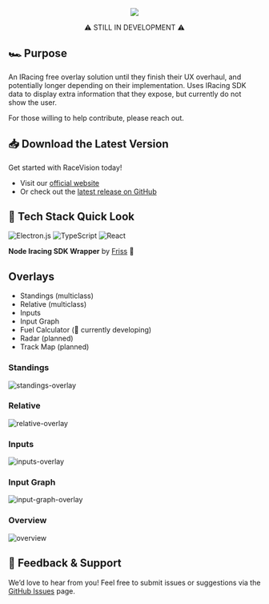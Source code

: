<p align="center">
  <img src="https://github.com/user-attachments/assets/b766bcee-2d62-424d-8a06-f974400d6d30" alt"Race Vision Logo" />
</p>
<p align="center">
⚠️ STILL IN DEVELOPMENT ⚠️
</p>

## 🏎️ Purpose
An IRacing free overlay solution until they finish their UX overhaul, and potentially longer depending on their implementation. Uses IRacing SDK data to display extra information that they expose, but currently do not show the user.

For those willing to help contribute, please reach out.

## 📥 Download the Latest Version
Get started with RaceVision today!
- Visit our [official website](https://www.racevision.app/)
- Or check out the [latest release on GitHub](https://github.com/mpavich2/RaceVision/releases)

## 🚀 Tech Stack Quick Look
![Electron.js](https://img.shields.io/badge/Electron-191970?style=for-the-badge&logo=Electron&logoColor=white)
![TypeScript](https://img.shields.io/badge/typescript-%23007ACC.svg?style=for-the-badge&logo=typescript&logoColor=white)
![React](https://img.shields.io/badge/react-%2320232a.svg?style=for-the-badge&logo=react&logoColor=%2361DAFB)

**Node Iracing SDK Wrapper** by [Friss](https://github.com/Friss/iracing-sdk-js) 🙏

## Overlays
  - Standings (multiclass)
  - Relative (multiclass)
  - Inputs
  - Input Graph
  - Fuel Calculator (🚧 currently developing)
  - Radar (planned)
  - Track Map (planned)

  ### Standings
  ![standings-overlay](https://github.com/user-attachments/assets/5781bbb6-1fae-4095-8617-18e61a14c850)

  ### Relative
  ![relative-overlay](https://github.com/user-attachments/assets/8a4ce448-0202-4e85-b5a6-cd25dd88a62b)

  ### Inputs
  ![inputs-overlay](https://github.com/user-attachments/assets/a0a209e2-2f7d-4bf0-9251-c6fe51c112a8)

  ### Input Graph
  ![input-graph-overlay](https://github.com/user-attachments/assets/2e1af3c6-60a5-4d4f-a2dc-1e60ecddd7ab)

  ### Overview
  ![overview](https://github.com/user-attachments/assets/549322b7-06cf-4a38-aca2-688540ba08a5)

  

## 💬 Feedback & Support
We’d love to hear from you! Feel free to submit issues or suggestions via the [GitHub Issues](https://github.com/mpavich2/RaceVision/issues) page.
